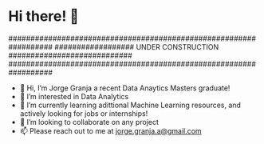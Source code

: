 <h1>Hi there! 👋</h1>


##################################################################
################## UNDER CONSTRUCTION ############################
##################################################################

- 👋 Hi, I’m Jorge Granja a recent Data Anaytics Masters graduate!
- 👀 I’m interested in Data Analytics
- 🌱 I’m currently learning adittional Machine Learning resources, 
     and actively looking for jobs or internships!
- 💞️ I’m looking to collaborate on any project
- 📫 Please reach out to me at jorge.granja.a@gmail.com


<!---
jorgegranja/jorgegranja is a ✨ special ✨ repository because its `README.md` (this file) appears on your GitHub profile.
You can click the Preview link to take a look at your changes.
--->

